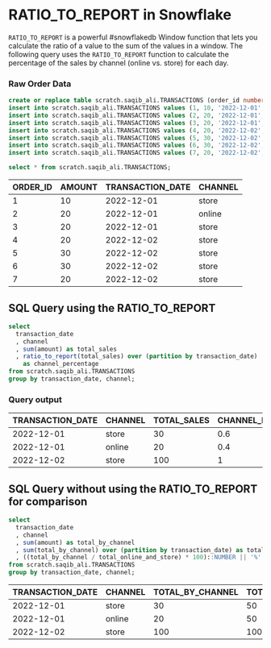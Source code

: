 # RATIO_TO_REPORT in Snowflake
`RATIO_TO_REPORT` is a powerful #snowflakedb Window function that lets you calculate the ratio of a value to the sum of the values in a window. The following query uses the `RATIO_TO_REPORT` function to calculate the percentage of the sales by channel (online vs. store) for each day.

### Raw Order Data

```sql
create or replace table scratch.saqib_ali.TRANSACTIONS (order_id number, amount number, transaction_date date, channel varchar(20));
insert into scratch.saqib_ali.TRANSACTIONS values (1, 10, '2022-12-01', 'store');
insert into scratch.saqib_ali.TRANSACTIONS values (2, 20, '2022-12-01', 'online');
insert into scratch.saqib_ali.TRANSACTIONS values (3, 20, '2022-12-01', 'store');
insert into scratch.saqib_ali.TRANSACTIONS values (4, 20, '2022-12-02', 'store');
insert into scratch.saqib_ali.TRANSACTIONS values (5, 30, '2022-12-02', 'store');
insert into scratch.saqib_ali.TRANSACTIONS values (6, 30, '2022-12-02', ' store');
insert into scratch.saqib_ali.TRANSACTIONS values (7, 20, '2022-12-02', 'store');
```

```sql
select * from scratch.saqib_ali.TRANSACTIONS;
```

| ORDER_ID | AMOUNT | TRANSACTION_DATE | CHANNEL |
|----------|--------|------------------|---------|
| 1        | 10     | 2022-12-01       | store   |
| 2        | 20     | 2022-12-01       | online  |
| 3        | 20     | 2022-12-01       | store   |
| 4        | 20     | 2022-12-02       | store   |
| 5        | 30     | 2022-12-02       | store   |
| 6        | 30     | 2022-12-02       | store   |
| 7        | 20     | 2022-12-02       | store   |


## SQL Query using the RATIO_TO_REPORT
```sql
select
  transaction_date
  , channel
  , sum(amount) as total_sales
  , ratio_to_report(total_sales) over (partition by transaction_date) 
    as channel_percentage
from scratch.saqib_ali.TRANSACTIONS 
group by transaction_date, channel;
```
### Query output

| TRANSACTION_DATE | CHANNEL | TOTAL_SALES | CHANNEL_PERCENTAGE |
|------------------|---------|-------------|--------------------|
| 2022-12-01       | store   | 30          | 0.6                |
| 2022-12-01       | online  | 20          | 0.4                |
| 2022-12-02       | store   | 100         | 1                  |



## SQL Query without using the RATIO_TO_REPORT for comparison
```sql
select
  transaction_date
  , channel
  , sum(amount) as total_by_channel
  , sum(total_by_channel) over (partition by transaction_date) as total_online_and_store
  , ((total_by_channel / total_online_and_store) * 100)::NUMBER || '%' as channel_percentage
from scratch.saqib_ali.TRANSACTIONS 
group by transaction_date, channel;
```

| TRANSACTION_DATE | CHANNEL | TOTAL_BY_CHANNEL | TOTAL_ONLINE_AND_STORE | CHANNEL_PERCENTAGE |
|------------------|---------|------------------|------------------------|--------------------|
| 2022-12-01       | store   | 30               | 50                     | 60%                |
| 2022-12-01       | online  | 20               | 50                     | 40%                |
| 2022-12-02       | store   | 100              | 100                    | 100%               |
